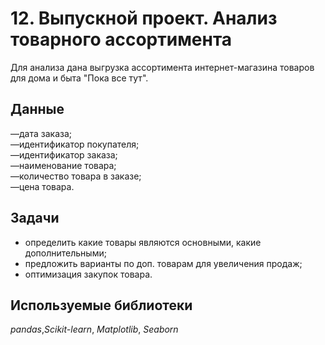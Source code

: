 #  12. Выпускной проект. Анализ товарного ассортимента

Для анализа дана выгрузка ассортимента интернет-магазина товаров для дома и быта "Пока все тут".

## Данные
—дата заказа;  
—идентификатор покупателя;  
—идентификатор заказа;  
—наименование товара;  
—количество товара в заказе;  
—цена товара.  


 
## Задачи
- определить какие товары являются основными, какие дополнительными;  
- предложить варианты по доп. товарам для увеличения продаж;  
- оптимизация закупок товара.

 
## Используемые библиотеки
*pandas*,*Scikit-learn*, *Matplotlib*, *Seaborn*
